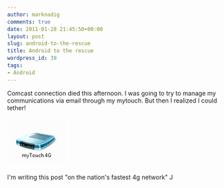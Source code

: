 ```yaml
---
author: marknadig
comments: true
date: 2011-01-28 21:45:50+00:00
layout: post
slug: android-to-the-rescue
title: Android to the rescue
wordpress_id: 39
tags:
- Android
---
```


Comcast connection died this afternoon. I was going to try to manage my communications via email through my mytouch. But then I realized I could tether!

![](/images/2011-01-28-android-to-the-rescue.png)

I'm writing this post "on the nation's fastest 4g network" J
